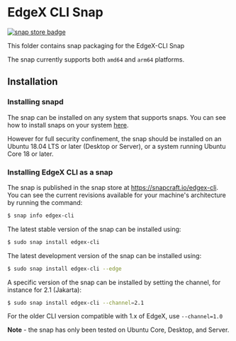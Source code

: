 # EdgeX CLI Snap
[![snap store badge](https://raw.githubusercontent.com/snapcore/snap-store-badges/master/EN/%5BEN%5D-snap-store-black-uneditable.png)](https://snapcraft.io/edgex-cli)

This folder contains snap packaging for the EdgeX-CLI Snap

The snap currently supports both `amd64` and `arm64` platforms.

## Installation

### Installing snapd
The snap can be installed on any system that supports snaps. You can see how to install 
snaps on your system [here](https://snapcraft.io/docs/installing-snapd/6735).

However for full security confinement, the snap should be installed on an 
Ubuntu 18.04 LTS or later (Desktop or Server), or a system running Ubuntu Core 18 or later.

### Installing EdgeX CLI as a snap
The snap is published in the snap store at https://snapcraft.io/edgex-cli.
You can see the current revisions available for your machine's architecture by running the command:

```bash
$ snap info edgex-cli
```

The latest stable version of the snap can be installed using:

```bash
$ sudo snap install edgex-cli
```

The latest development version of the snap can be installed using:

```bash
$ sudo snap install edgex-cli --edge
```

A specific version of the snap can be installed by setting the channel, for instance for 2.1 (Jakarta):

```bash
$ sudo snap install edgex-cli --channel=2.1
```

For the older CLI version compatible with 1.x of EdgeX, use `--channel=1.0`



**Note** - the snap has only been tested on Ubuntu Core, Desktop, and Server.
